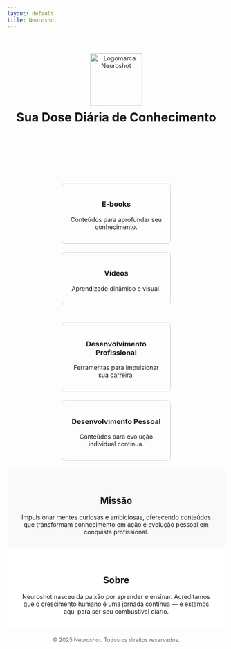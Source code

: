 ```yaml
---
layout: default
title: Neuroshot
---
```


<!-- Logomarca e Slogan -->
<header style="text-align:center; padding:40px 20px;">
  <img src="assets/images/logo.png" alt="Logomarca Neuroshot" width="120">
  <h1 style="margin-top:10px;">Sua Dose Diária de Conhecimento</h1>
</header>

<!-- Seções com Cards -->
<section style="display:flex; flex-wrap:wrap; justify-content:center; gap:20px; padding:20px;">
  <div style="width:220px; border:1px solid #ccc; border-radius:8px; padding:15px; text-align:center;">
    <i class="fas fa-book fa-2x"></i>
    <h3>E-books</h3>
    <p>Conteúdos para aprofundar seu conhecimento.</p>
  </div>
  <div style="width:220px; border:1px solid #ccc; border-radius:8px; padding:15px; text-align:center;">
    <i class="fas fa-video fa-2x"></i>
    <h3>Vídeos</h3>
    <p>Aprendizado dinâmico e visual.</p>
  </div>
</section>

<!-- Desenvolvimento Profissional e Pessoal -->
<section style="display:flex; flex-wrap:wrap; justify-content:center; gap:20px; padding:20px;">
  <div style="width:220px; border:1px solid #ccc; border-radius:8px; padding:15px; text-align:center;">
    <i class="fas fa-briefcase fa-2x"></i>
    <h3>Desenvolvimento Profissional</h3>
    <p>Ferramentas para impulsionar sua carreira.</p>
  </div>
  <div style="width:220px; border:1px solid #ccc; border-radius:8px; padding:15px; text-align:center;">
    <i class="fas fa-user-graduate fa-2x"></i>
    <h3>Desenvolvimento Pessoal</h3>
    <p>Conteúdos para evolução individual contínua.</p>
  </div>
</section>

<!-- Missão -->
<section style="background:#f9f9f9; padding:30px;">
  <h2 style="text-align:center;">Missão</h2>
  <p style="max-width:600px; margin:auto; text-align:center;">
    Impulsionar mentes curiosas e ambiciosas, oferecendo conteúdos que transformam conhecimento em ação e evolução pessoal em conquista profissional.
  </p>
</section>

<!-- Sobre -->
<section style="background:#fff; padding:30px;">
  <h2 style="text-align:center;">Sobre</h2>
  <p style="max-width:600px; margin:auto; text-align:center;">
    Neuroshot nasceu da paixão por aprender e ensinar. Acreditamos que o crescimento humano é uma jornada contínua — e estamos aqui para ser seu combustível diário.
  </p>
</section>

<!-- Rodapé -->
<footer style="text-align:center; padding:20px; font-size:0.9em; color:#666;">
  © 2025 Neuroshot. Todos os direitos reservados.
</footer>
